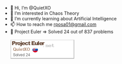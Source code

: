 - 👋 Hi, I’m @QuietXO
- 👀 I’m interested in Chaos Theory
- 🌱 I’m currently learning about Artificial Intelligence
- 📫 How to reach me rposa01@gmail.com
- 🚀 Project Euler => Solved 24 out of 837 problems <br /><br />
![Euler](./QuietXO.png)
